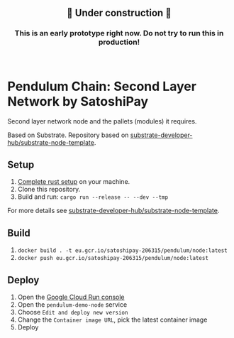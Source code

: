 <div background="red">
  <h2 align="center">🚧 Under construction 🚧</h2>
  <h3 align="center">This is an early prototype right now. Do not try to run this in production!</h3>
</div>
<br>

# Pendulum Chain: Second Layer Network by SatoshiPay

Second layer network node and the pallets (modules) it requires.

Based on Substrate. Repository based on [substrate-developer-hub/substrate-node-template](https://github.com/substrate-developer-hub/substrate-node-template).

## Setup

1. [Complete rust setup](https://github.com/substrate-developer-hub/substrate-node-template/blob/master/docs/rust-setup.md) on your machine.
2. Clone this repository.
3. Build and run: `cargo run --release -- --dev --tmp`

For more details see [substrate-developer-hub/substrate-node-template](https://github.com/substrate-developer-hub/substrate-node-template).

## Build

1. `docker build . -t eu.gcr.io/satoshipay-206315/pendulum/node:latest`
2. `docker push eu.gcr.io/satoshipay-206315/pendulum/node:latest`

## Deploy

1. Open the [Google Cloud Run console](https://console.cloud.google.com/run)
2. Open the `pendulum-demo-node` service
3. Choose `Edit and deploy new version`
4. Change the `Container image URL`, pick the latest container image
5. Deploy

